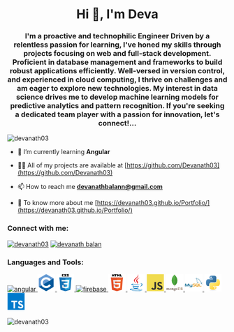 <h1 align="center">Hi 👋, I'm Deva</h1>
<h3 align="center">I'm a proactive and technophilic Engineer Driven by a relentless passion for learning, I've honed my skills through projects focusing on web and full-stack development. Proficient in database management and frameworks to build robust applications efficiently. Well-versed in version control, and experienced in cloud computing, I thrive on challenges and am eager to explore new technologies. My interest in data science drives me to develop machine learning models for predictive analytics and pattern recognition. If you're seeking a dedicated team player with a passion for innovation, let's connect!...</h3>

<p align="left"> <img src="https://komarev.com/ghpvc/?username=devanath03&label=Profile%20views&color=0e75b6&style=flat" alt="devanath03" /> </p>

- 🌱 I’m currently learning **Angular**

- 👨‍💻 All of my projects are available at [https://github.com/Devanath03](https://github.com/Devanath03)

- 📫 How to reach me **devanathbalann@gmail.com**

- 📄 To know more about me [https://devanath03.github.io/Portfolio/](https://devanath03.github.io/Portfolio/)

<h3 align="left">Connect with me:</h3>
<p align="left">
<a href="https://codepen.io/devanath03" target="blank"><img align="center" src="https://raw.githubusercontent.com/rahuldkjain/github-profile-readme-generator/master/src/images/icons/Social/codepen.svg" alt="devanath03" height="30" width="40" /></a>
<a href="https://www.linkedin.com/in/devanath-balan-732b0a21a/" target="blank"><img align="center" src="https://raw.githubusercontent.com/rahuldkjain/github-profile-readme-generator/master/src/images/icons/Social/linked-in-alt.svg" alt="devanath balan" height="30" width="40" /></a>
</p>

<h3 align="left">Languages and Tools:</h3>
<p align="left"> <a href="https://angular.io" target="_blank" rel="noreferrer"> <img src="https://angular.io/assets/images/logos/angular/angular.svg" alt="angular" width="40" height="40"/> </a> <a href="https://www.cprogramming.com/" target="_blank" rel="noreferrer"> <img src="https://raw.githubusercontent.com/devicons/devicon/master/icons/c/c-original.svg" alt="c" width="40" height="40"/> </a> <a href="https://www.w3schools.com/css/" target="_blank" rel="noreferrer"> <img src="https://raw.githubusercontent.com/devicons/devicon/master/icons/css3/css3-original-wordmark.svg" alt="css3" width="40" height="40"/> </a> <a href="https://firebase.google.com/" target="_blank" rel="noreferrer"> <img src="https://www.vectorlogo.zone/logos/firebase/firebase-icon.svg" alt="firebase" width="40" height="40"/> </a> <a href="https://www.w3.org/html/" target="_blank" rel="noreferrer"> <img src="https://raw.githubusercontent.com/devicons/devicon/master/icons/html5/html5-original-wordmark.svg" alt="html5" width="40" height="40"/> </a> <a href="https://www.java.com" target="_blank" rel="noreferrer"> <img src="https://raw.githubusercontent.com/devicons/devicon/master/icons/java/java-original.svg" alt="java" width="40" height="40"/> </a> <a href="https://developer.mozilla.org/en-US/docs/Web/JavaScript" target="_blank" rel="noreferrer"> <img src="https://raw.githubusercontent.com/devicons/devicon/master/icons/javascript/javascript-original.svg" alt="javascript" width="40" height="40"/> </a> <a href="https://www.mongodb.com/" target="_blank" rel="noreferrer"> <img src="https://raw.githubusercontent.com/devicons/devicon/master/icons/mongodb/mongodb-original-wordmark.svg" alt="mongodb" width="40" height="40"/> </a> <a href="https://www.mysql.com/" target="_blank" rel="noreferrer"> <img src="https://raw.githubusercontent.com/devicons/devicon/master/icons/mysql/mysql-original-wordmark.svg" alt="mysql" width="40" height="40"/> </a> <a href="https://www.python.org" target="_blank" rel="noreferrer"> <img src="https://raw.githubusercontent.com/devicons/devicon/master/icons/python/python-original.svg" alt="python" width="40" height="40"/> </a> <a href="https://www.typescriptlang.org/" target="_blank" rel="noreferrer"> <img src="https://raw.githubusercontent.com/devicons/devicon/master/icons/typescript/typescript-original.svg" alt="typescript" width="40" height="40"/> </a> </p>

<p><img align="center" src="https://github-readme-stats.vercel.app/api/top-langs?username=devanath03&show_icons=true&locale=en&layout=compact" alt="devanath03" /></p>
